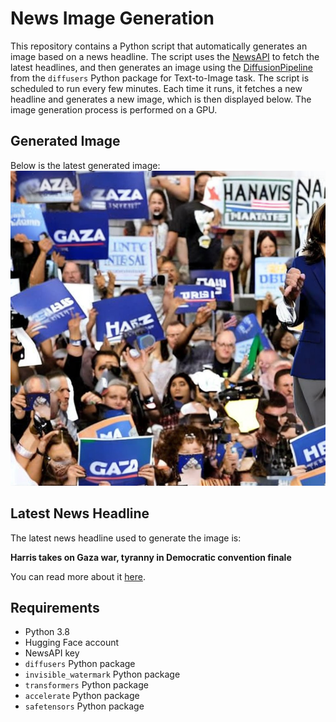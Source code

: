 # News Image Generation
This repository contains a Python script that automatically generates an image based on a news headline. The script uses the [NewsAPI](https://newsapi.org/) to fetch the latest headlines, and then generates an image using the [DiffusionPipeline](https://github.com/huggingface/diffusers) from the `diffusers` Python package for Text-to-Image task.
The script is scheduled to run every few minutes. Each time it runs, it fetches a new headline and generates a new image, which is then displayed below. The image generation process is performed on a GPU.

## Generated Image
Below is the latest generated image:
![Generated Image](image.png)

## Latest News Headline
The latest news headline used to generate the image is:

**Harris takes on Gaza war, tyranny in Democratic convention finale**

You can read more about it [here](https://news.google.com/rss/articles/CBMipgFBVV95cUxNZmM3X2V5WjQ0TXR1QzQ4VEVEOFByaXZ1SUVndFVRZFVzd2MxdDdZbHp0dXhuSXhRQkJLb1c5bWlkSXpXUi1pY25IdVkyYjdTMGQydUluVndpdmYyOE5rb2FoRDBxaTdNWjBzOHlBNlJLaXIycktmNmUzV0k1YkwtbXMzdUpyYlZzMzFyMlBJTURGV09vVkk2ZGpBSGNpb1NzU240c1hB?oc=5).

## Requirements
- Python 3.8
- Hugging Face account
- NewsAPI key
- `diffusers` Python package
- `invisible_watermark` Python package
- `transformers` Python package
- `accelerate` Python package
- `safetensors` Python package
